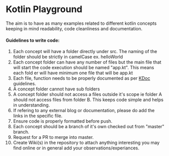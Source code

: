 # Kotlin Playground

The aim is to have as many examples related to different kotlin concepts keeping in mind readability, code cleanliness and documentation. 

#### Guidelines to write code:
1) Each concept will have a folder directly under src. The naming of the folder should be strictly in camelCase ex. helloWorld
2) Each concept folder can have any number of files but the main file that will start the code execution should be named "app.kt". This means each fold
er will have minimum one file that will be app.kt
3) Each file, function needs to be properly documented as per [KDoc](https://kotlinlang.org/docs/reference/kotlin-doc.html) guidelines.
4) A concept folder cannot have sub folders
5) A concept folder should not access a files outside it's scope ie folder A should not access files from folder B. This keeps code simple and helps in understanding.
6) If refering to any external blog or documentation, please do add the links in the specific file.
7) Ensure code is properly formatted before push.
8) Each concept should be a branch of it's own checked out from "master" branch.
9) Request for a PR to merge into master.
10) Create Wiki(s) in the repository to attach anything interesting you may find online or in general add your observations/experiances.
